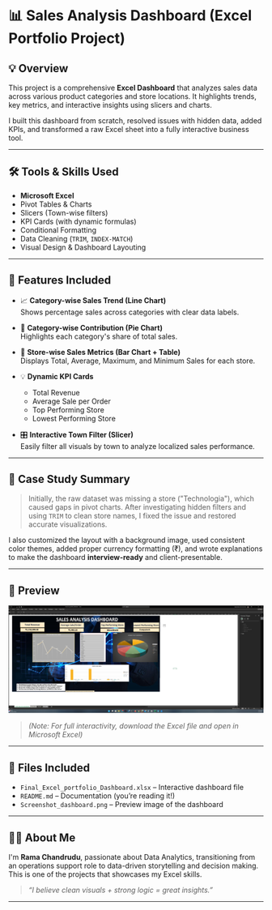 # 📊 Sales Analysis Dashboard (Excel Portfolio Project)

## 💡 Overview
This project is a comprehensive **Excel Dashboard** that analyzes sales data across various product categories and store locations. It highlights trends, key metrics, and interactive insights using slicers and charts.

I built this dashboard from scratch, resolved issues with hidden data, added KPIs, and transformed a raw Excel sheet into a fully interactive business tool.

---

## 🛠️ Tools & Skills Used
- **Microsoft Excel**
- Pivot Tables & Charts
- Slicers (Town-wise filters)
- KPI Cards (with dynamic formulas)
- Conditional Formatting
- Data Cleaning (`TRIM`, `INDEX-MATCH`)
- Visual Design & Dashboard Layouting

---

## 📌 Features Included
- 📈 **Category-wise Sales Trend (Line Chart)**  
  Shows percentage sales across categories with clear data labels.

- 🧩 **Category-wise Contribution (Pie Chart)**  
  Highlights each category's share of total sales.

- 🏬 **Store-wise Sales Metrics (Bar Chart + Table)**  
  Displays Total, Average, Maximum, and Minimum Sales for each store.

- 💡 **Dynamic KPI Cards**  
  - Total Revenue  
  - Average Sale per Order  
  - Top Performing Store  
  - Lowest Performing Store

- 🎛️ **Interactive Town Filter (Slicer)**  
  Easily filter all visuals by town to analyze localized sales performance.

---

## 📖 Case Study Summary

> Initially, the raw dataset was missing a store ("Technologia"), which caused gaps in pivot charts. After investigating hidden filters and using `TRIM` to clean store names, I fixed the issue and restored accurate visualizations.

I also customized the layout with a background image, used consistent color themes, added proper currency formatting (₹), and wrote explanations to make the dashboard **interview-ready** and client-presentable.

---

## 📸 Preview

![Sales Analysis Dashboard](./Screenshot_dashboard.png)

> *(Note: For full interactivity, download the Excel file and open in Microsoft Excel)*

---

## 📂 Files Included

- `Final_Excel_portfolio_Dashboard.xlsx` – Interactive dashboard file  
- `README.md` – Documentation (you’re reading it!)  
- `Screenshot_dashboard.png` – Preview image of the dashboard

---

## 🧑‍💻 About Me

I'm **Rama Chandrudu**, passionate about Data Analytics, transitioning from an operations support role to data-driven storytelling and decision making. This is one of the projects that showcases my Excel skills.

> _“I believe clean visuals + strong logic = great insights.”_

---


